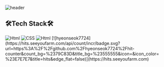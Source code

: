 

<!--
**hyeonseok7724/hyeonseok7724** is a ✨ _special_ ✨ repository because its `README.md` (this file) appears on your GitHub profile.

Here are some ideas to get you started:

- 🔭 I’m currently working on ...
- 🌱 I’m currently learning ...
- 👯 I’m looking to collaborate on ...
- 🤔 I’m looking for help with ...
- 💬 Ask me about ...
- 📫 How to reach me: ...
- 😄 Pronouns: ...
- ⚡ Fun fact: ...
-->
![header](https://capsule-render.vercel.app/api?type=wave&color=auto&height=300&section=header&text=Welcome%20&fontSize=90)
  <br>
  
## 🛠️Tech Stack🛠️
<img alt="Html" src ="https://img.shields.io/badge/HTML5-E34F26.svg?&style=for-the-badge&logo=HTML5&logoColor=white"/>
<img alt="CSS" src ="https://img.shields.io/badge/CSS-E34F26.svg?&style=for-the-badge&logo=CSS&logoColor=white"/>
<img alt="Html" src ="https://img.shields.io/badge/HTML5-E34F26.svg?&style=for-the-badge&logo=HTML5&logoColor=white"/>
[![hyeonseok7724](https://hits.seeyoufarm.com/api/count/incr/badge.svg?url=https%3A%2F%2Fgithub.com%2Fhyeonseok7724%2Fhit-counter&count_bg=%2379C83D&title_bg=%23555555&icon=&icon_color=%23E7E7E7&title=hits&edge_flat=false)](https://hits.seeyoufarm.com)
